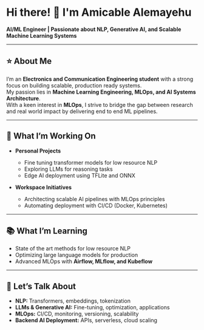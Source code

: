 # Hi there! 👋 I'm Amicable Alemayehu

**AI/ML Engineer | Passionate about NLP, Generative AI, and Scalable Machine Learning Systems**

---

## ⭐ About Me
I’m an **Electronics and Communication Engineering student** with a strong focus on building scalable, production ready systems.  
My passion lies in **Machine Learning Engineering, MLOps, and AI Systems Architecture**.  
With a keen interest in **MLOps**, I strive to bridge the gap between research and real world impact by delivering end to end ML pipelines.

---

## 🔭 What I’m Working On
- **Personal Projects**
  - Fine tuning transformer models for low resource NLP
  - Exploring LLMs for reasoning tasks
  - Edge AI deployment using TFLite and ONNX

- **Workspace Initiatives**
  - Architecting scalable AI pipelines with MLOps principles
  - Automating deployment with CI/CD (Docker, Kubernetes)

---

## 📚 What I’m Learning
- State of the art methods for low resource NLP  
- Optimizing large language models for production  
- Advanced MLOps with **Airflow, MLflow, and Kubeflow**

---

## 💬 Let’s Talk About
- **NLP:** Transformers, embeddings, tokenization  
- **LLMs & Generative AI:** Fine-tuning, optimization, applications  
- **MLOps:** CI/CD, monitoring, versioning, scalability  
- **Backend AI Deployment:** APIs, serverless, cloud scaling  


